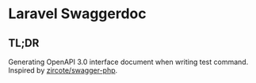 # Laravel Swaggerdoc

TL;DR
-----
Generating OpenAPI 3.0 interface document when writing test command. Inspired by [zircote/swagger-php](https://github.com/zircote/swagger-php).
